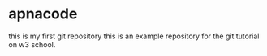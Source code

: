 # apnacode
this is my first git repository
this is an example repository for the git tutorial on w3 school.
